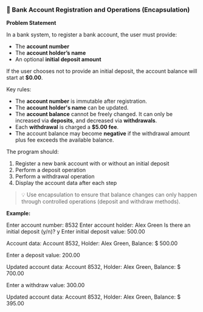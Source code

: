 ### 🏦 Bank Account Registration and Operations (Encapsulation)

**Problem Statement**

In a bank system, to register a bank account, the user must provide:

- The **account number**
- The **account holder’s name**
- An optional **initial deposit amount**

If the user chooses not to provide an initial deposit, the account balance will start at **$0.00**.

Key rules:
- The **account number** is immutable after registration.
- The **account holder's name** can be updated.
- The **account balance** cannot be freely changed. It can only be increased via **deposits**, and decreased via **withdrawals**.
- Each **withdrawal** is charged a **$5.00 fee**.
- The account balance may become **negative** if the withdrawal amount plus fee exceeds the available balance.

The program should:
1. Register a new bank account with or without an initial deposit
2. Perform a deposit operation
3. Perform a withdrawal operation
4. Display the account data after each step

> 💡 Use encapsulation to ensure that balance changes can only happen through controlled operations (deposit and withdraw methods).

**Example:**

Enter account number: 8532
Enter account holder: Alex Green
Is there an initial deposit (y/n)? y
Enter initial deposit value: 500.00

Account data:
Account 8532, Holder: Alex Green, Balance: $ 500.00

Enter a deposit value: 200.00

Updated account data:
Account 8532, Holder: Alex Green, Balance: $ 700.00

Enter a withdraw value: 300.00

Updated account data:
Account 8532, Holder: Alex Green, Balance: $ 395.00
